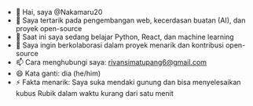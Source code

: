 - 👋 Hai, saya @Nakamaru20
- 👀 Saya tertarik pada pengembangan web, kecerdasan buatan (AI), dan proyek open-source
- 🌱 Saat ini saya sedang belajar Python, React, dan machine learning
- 💞️ Saya ingin berkolaborasi dalam proyek menarik dan kontribusi open-source
- 📫 Cara menghubungi saya: rivansimatupang6@gmail.com
- 😄 Kata ganti: dia (he/him)
- ⚡ Fakta menarik: Saya suka mendaki gunung dan bisa menyelesaikan kubus Rubik dalam waktu kurang dari satu menit

<!---
Nakamaru20/Nakamaru20 adalah repositori ✨ spesial ✨ karena `README.md` (file ini) muncul di profil GitHub Anda.
Anda bisa mengklik tautan Pratinjau untuk melihat perubahan Anda.
--->
